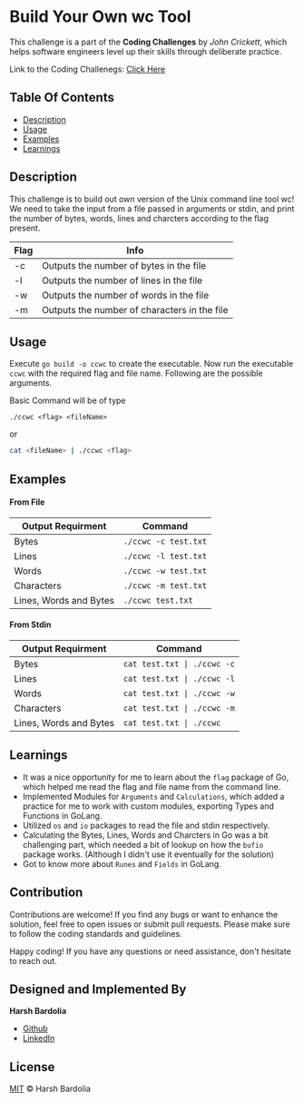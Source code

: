 # Build Your Own wc Tool

This challenge is a part of the <b>Coding Challenges</b> by <i>John Crickett</i>, which helps software engineers level up their skills through deliberate practice. 

Link to the Coding Challenegs: <a href="https://codingchallenges.fyi/challenges/intro">Click Here</a>


## Table Of Contents
- [Description](#description)
- [Usage](#usage)
- [Examples](#examples)
- [Learnings](#learnings)


## Description

This challenge is to build out own version of the Unix command line tool wc! We need to take the input from a file passed in arguments or stdin, and print the number of bytes, words, lines and charcters according to the flag present.

| Flag | Info                                         |
| ---- | -------------------------------------------- |
| -c   | Outputs the number of bytes in the file      |
| -l   | Outputs the number of lines in the file      |
| -w   | Outputs the number of words in the file      |
| -m   | Outputs the number of characters in the file |



## Usage

Execute `go build -o ccwc` to create the executable. Now run the executable `ccwc` with the required flag and file name. Following are the possible arguments.



Basic Command will be of type

```shell
./ccwc <flag> <fileName>
```

or

```sh
cat <fileName> | ./ccwc <flag>
```



## Examples

#### From File

| Output Requirment      | Command              |
| ---------------------- | -------------------- |
| Bytes                  | `./ccwc -c test.txt` |
| Lines                  | `./ccwc -l test.txt` |
| Words                  | `./ccwc -w test.txt` |
| Characters             | `./ccwc -m test.txt` |
| Lines, Words and Bytes | `./ccwc test.txt`    |

#### From Stdin

| Output Requirment      | Command                   |
| ---------------------- | ------------------------- |
| Bytes                  | `cat test.txt \| ./ccwc -c` |
| Lines                  | `cat test.txt \| ./ccwc -l` |
| Words                  | `cat test.txt \| ./ccwc -w` |
| Characters             | `cat test.txt \| ./ccwc -m` |
| Lines, Words and Bytes | `cat test.txt \| ./ccwc`    |



## Learnings

- It was a nice opportunity for me to learn about the `flag` package of Go, which helped me read the flag and file name from the command line.
- Implemented Modules for `Arguments` and `Calculations`, which added a practice for me to work with custom modules, exporting Types and Functions in GoLang.
- Utilized `os` and `io` packages to read the file and stdin respectively.
- Calculating the Bytes, Lines, Words and Charcters in Go was a bit challenging part, which needed a bit of lookup on how the `bufio` package works. (Although I didn't use it eventually for the solution)
- Got to know more about `Runes` and `Fields` in GoLang.

## Contribution

Contributions are welcome! If you find any bugs or want to enhance the solution, feel free to open issues or submit pull requests. Please make sure to follow the coding standards and guidelines.

Happy coding! If you have any questions or need assistance, don't hesitate to reach out.

## Designed and Implemented By
<b>Harsh Bardolia</b>
-   [Github](https://github.com/HarshBardolia01)
-   [LinkedIn](https://www.linkedin.com/in/harsh-bardolia-0a0407217/)

## License

[MIT](/LICENSE) © Harsh Bardolia